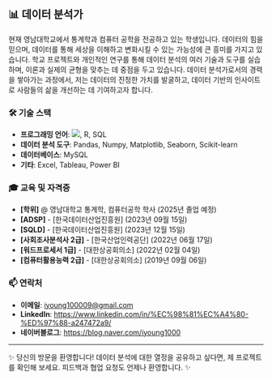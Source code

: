 ## 📊 데이터 분석가

현재 영남대학교에서 통계학과 컴퓨터 공학을 전공하고 있는 학생입니다. 데이터의 힘을 믿으며, 데이터를 통해 세상을 이해하고 변화시킬 수 있는 가능성에 큰 흥미를 가지고 있습니다. 학교 프로젝트와 개인적인 연구를 통해 데이터 분석의 여러 기술과 도구를 실습하며, 이론과 실제의 균형을 맞추는 데 중점을 두고 있습니다. 데이터 분석가로서의 경력을 쌓아가는 과정에서, 저는 데이터의 진정한 가치를 발굴하고, 데이터 기반의 인사이트로 사람들의 삶을 개선하는 데 기여하고자 합니다.

### 🛠 기술 스택

- **프로그래밍 언어**: <img src="https://img.shields.io/badge/python-3776AB?style=for-the-badge&logo=python&logoColor=white">, R, SQL
- **데이터 분석 도구**: Pandas, Numpy, Matplotlib, Seaborn, Scikit-learn
- **데이터베이스**: MySQL
- **기타**: Excel, Tableau, Power BI

### 🎓 교육 및 자격증

- **[학위]** @ 영남대학교 통계학, 컴퓨터공학 학사 (2025년 졸업 예정)
- **[ADSP]** - [한국데이터산업진흥원] (2023년 09월 15일)
- **[SQLD]** - [한국데이터산업진흥원] (2023년 12월 15일)
- **[사회조사분석사 2급]** - [한국산업인력공단] (2022년 06월 17일)
- **[워드프로세서 1급]** - [대한상공회의소] (2022년 02월 04일)
- **[컴퓨터활용능력 2급]** - [대한상공회의소] (2019년 09월 06일)


### 📫 연락처

- **이메일**: iyoung100009@gmail.com
- **LinkedIn**: https://www.linkedin.com/in/%EC%98%81%EC%A4%80-%ED%97%88-a247472a9/
- **네이버블로그**: https://blog.naver.com/iyoung1000

---

✨ 당신의 방문을 환영합니다! 데이터 분석에 대한 열정을 공유하고 싶다면, 제 프로젝트를 확인해 보세요. 피드백과 협업 요청도 언제나 환영합니다. ✨
